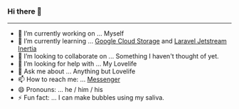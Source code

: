 ### Hi there 👋

 ---
- 🔭 I’m currently working on ... Myself
- 🌱 I’m currently learning ... [Google Cloud Storage](http://cloud.google.com/storage/) and [Laravel Jetstream Inertia](http://jetstream.laravel.com/1.x/stacks/inertia.html)
- 👯 I’m looking to collaborate on ... Something I haven't thought of yet.
- 🤔 I’m looking for help with ... My Lovelife
- 💬 Ask me about ... Anything but Lovelife
- 📫 How to reach me: ... [Messenger](http://www.messenger.com/t/aabill.domingo)
- 😄 Pronouns: ... he / him / his
- ⚡ Fun fact: ... I can make bubbles using my saliva.


